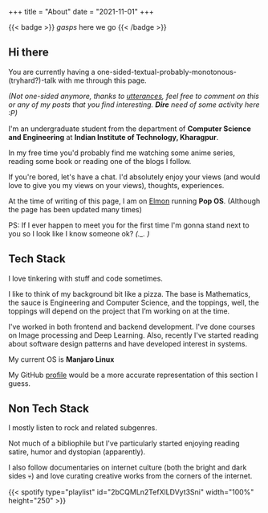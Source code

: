 +++
title = "About"
date = "2021-11-01"
+++

{{< badge >}}
*gasps* here we go
{{< /badge >}}

## Hi there

You are currently having a one-sided-textual-probably-monotonous-(tryhard?)-talk with me through this page.

*(Not one-sided anymore, thanks to [utterances](https://utteranc.es/), feel free to comment on this or any of my posts that you find interesting. **Dire** need of some activity here :P)*

I'm an undergraduate student from the department of **Computer Science and Engineering** at **Indian Institute of Technology, Kharagpur**.

In my free time you'd probably find me watching some anime series, reading some book or reading one of the blogs I follow.

If you're bored, let's have a chat. I'd absolutely enjoy your views (and would love to give you my views on your views), thoughts, experiences.

At the time of writing of this page, I am on [Elmon](https://sneaky-potato.ml/blog/my-dynamic-duo) running **Pop OS**. (Although the page has been updated many times)

PS: If I ever happen to meet you for the first time I'm gonna stand next to you so I look like I know someone ok? *(._. )*

## Tech Stack

I love tinkering with stuff and code sometimes.

I like to think of my background bit like a pizza. The base is Mathematics, the sauce is Engineering and Computer Science, and the toppings, well, the toppings will depend on the project that I’m working on at the time.

I've worked in both frontend and  backend development. I've done courses on Image processing and Deep Learning. Also, recently I've started reading about software design patterns and have developed interest in systems.

My current OS is **Manjaro Linux**

My GitHub [profile](https://github.com/sneaky-potato/) would be a more accurate representation of this section I guess.

## Non Tech Stack

I mostly listen to rock and related subgenres.

Not much of a bibliophile but I've particularly started enjoying reading satire, humor and dystopian (apparently).

I also follow documentaries on internet culture (both the bright and dark sides :skull:) and love curating creative works from the corners of the internet.

{{< spotify type="playlist" id="2bCQMLn2TefXlLDVyt3Sni" width="100%" height="250" >}}
